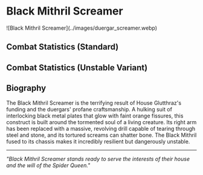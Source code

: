 # Black Mithril Screamer

<link rel="stylesheet" href="../../drow_theme.css">
![Black Mithril Screamer](../images/duergar_screamer.webp)

## Combat Statistics (Standard)

<div id="screamer-statblock"></div>

<script>
// Wait for page load to ensure all scripts are available
document.addEventListener('DOMContentLoaded', function() {
  setTimeout(function() {
    // Load statblock from JSON file
    loadJsonStatblock('../json/black_mithril_screamer.json', 'screamer-statblock');
  }, 100);
});
</script>
## Combat Statistics (Unstable Variant)

<div id="screamer-unstable-statblock"></div>

<script>
// Wait for page load to ensure all scripts are available
document.addEventListener('DOMContentLoaded', function() {
  setTimeout(function() {
    // Load statblock from JSON file
    loadJsonStatblock('../json/black_mithril_screamer_unstable.json', 'screamer-unstable-statblock');
  }, 100);
});
</script>

## Biography

The Black Mithril Screamer is the terrifying result of House Glutthraz's funding and the duergars' profane craftsmanship. A hulking suit of interlocking black metal plates that glow with faint orange fissures, this construct is built around the tormented soul of a living creature. Its right arm has been replaced with a massive, revolving drill capable of tearing through steel and stone, and its tortured screams can shatter bone. The Black Mithril fused to its chassis makes it incredibly resilient but dangerously unstable.

---

*"Black Mithril Screamer stands ready to serve the interests of their house and the will of the Spider Queen."*
